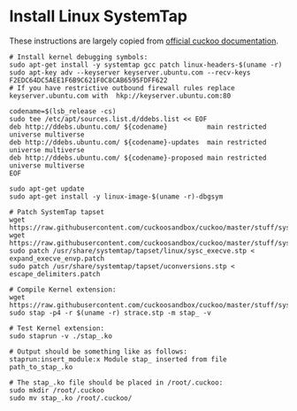 # Install Linux SystemTap

These instructions are largely copied from [official cuckoo documentation](https://cuckoo.sh/docs/installation/guest/linux.html).

    # Install kernel debugging symbols:
    sudo apt-get install -y systemtap gcc patch linux-headers-$(uname -r)
    sudo apt-key adv --keyserver keyserver.ubuntu.com --recv-keys F2EDC64DC5AEE1F6B9C621F0C8CAB6595FDFF622
    # If you have restrictive outbound firewall rules replace keyserver.ubuntu.com with  hkp://keyserver.ubuntu.com:80

    codename=$(lsb_release -cs)
    sudo tee /etc/apt/sources.list.d/ddebs.list << EOF
    deb http://ddebs.ubuntu.com/ ${codename}          main restricted universe multiverse
    deb http://ddebs.ubuntu.com/ ${codename}-updates  main restricted universe multiverse
    deb http://ddebs.ubuntu.com/ ${codename}-proposed main restricted universe multiverse
    EOF

    sudo apt-get update
    sudo apt-get install -y linux-image-$(uname -r)-dbgsym
    
    # Patch SystemTap tapset
    wget https://raw.githubusercontent.com/cuckoosandbox/cuckoo/master/stuff/systemtap/expand_execve_envp.patch
    wget https://raw.githubusercontent.com/cuckoosandbox/cuckoo/master/stuff/systemtap/escape_delimiters.patch
    sudo patch /usr/share/systemtap/tapset/linux/sysc_execve.stp < expand_execve_envp.patch
    sudo patch /usr/share/systemtap/tapset/uconversions.stp < escape_delimiters.patch
    
    # Compile Kernel extension:
    wget https://raw.githubusercontent.com/cuckoosandbox/cuckoo/master/stuff/systemtap/strace.stp
    sudo stap -p4 -r $(uname -r) strace.stp -m stap_ -v
    
    # Test Kernel extension:
    sudo staprun -v ./stap_.ko
    
    # Output should be something like as follows:
    staprun:insert_module:x Module stap_ inserted from file path_to_stap_.ko
    
    # The stap_.ko file should be placed in /root/.cuckoo:
    sudo mkdir /root/.cuckoo
    sudo mv stap_.ko /root/.cuckoo/